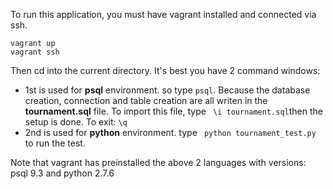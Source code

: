 

To run this application, you must have vagrant installed and connected via ssh.

```shell
vagrant up
vagrant ssh
```

Then cd into the current directory. It's best you have 2 command windows:

- 1st is used for **psql** environment. so type ``` psql ```. Because the database creation, connection and table creation are all writen in the **tournament.sql** file. To import this file, type ``` \i tournament.sql```then the setup is done.  To exit: `\q`
- 2nd is used for **python** environment. type ``` python tournament_test.py``` to run the test. 


Note that vagrant has preinstalled the above 2 languages with versions: psql 9.3 and python 2.7.6


